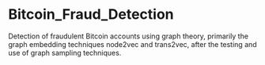 # Bitcoin_Fraud_Detection
Detection of fraudulent Bitcoin accounts using graph theory, primarily the graph embedding techniques node2vec and trans2vec, after the testing and use of graph sampling techniques.
